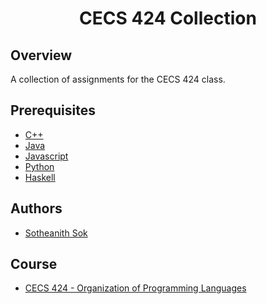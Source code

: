 <h1 align="center" style="border: none">CECS 424 Collection</h1>

## Overview
A collection of assignments for the CECS 424 class.

## Prerequisites
 - [C++](https://www.xilinx.com/)
 - [Java](https://www.oracle.com/java/technologies/javase-downloads.html)
 - [Javascript](https://nodejs.org/en/)
 - [Python](https://www.python.org/)
 - [Haskell](https://www.haskell.org/)

## Authors
 - [Sotheanith Sok](https://github.com/sotheanith)

## Course
 - [CECS 424 - Organization of Programming Languages](https://web.csulb.edu/~artg/424/)
